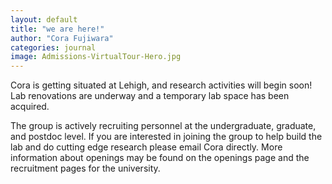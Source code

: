 ```yaml
---
layout: default
title: "we are here!"
author: "Cora Fujiwara"
categories: journal
image: Admissions-VirtualTour-Hero.jpg
---
```


Cora is getting situated at Lehigh, and research activities will begin soon! Lab renovations are underway and 
a temporary lab space has been acquired. 

The group is actively recruiting personnel at the undergraduate, graduate, and postdoc level. If you are interested 
in joining the group to help build the lab and do cutting edge research please email Cora directly.  More information about openings may be found on the openings page and the recruitment pages for the university.